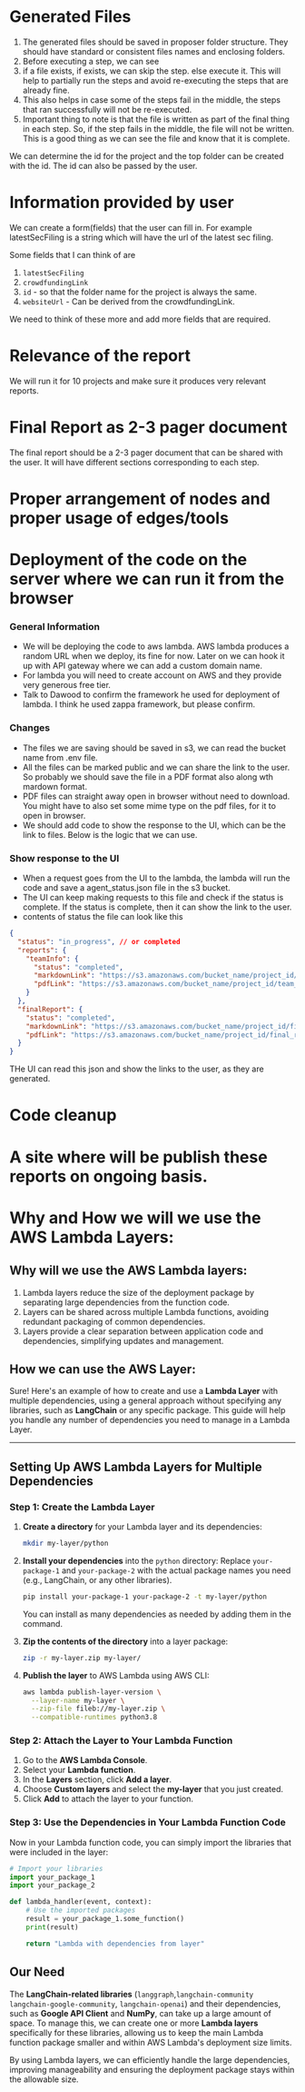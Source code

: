 # Generated Files

1. The generated files should be saved in proposer folder structure. They should have standard or consistent files names
   and enclosing folders.
2. Before executing a step, we can see
3. if a file exists, if exists, we can skip the step. else execute it. This will
   help to partially run the steps and avoid re-executing the steps that are already fine.
4. This also helps in case some of the steps fail in the middle, the steps that ran successfully will not be re-executed.
5. Important thing to note is that the file is written as part of the final thing in each step. So, if the step fails in the middle,
   the file will not be written. This is a good thing as we can see the file and know that it is complete.

We can determine the id for the project and the top folder can be created with the id. The id can also be passed by the user.

# Information provided by user

We can create a form(fields) that the user can fill in. For example latestSecFiling is a string which will have the url of the latest sec filing.

Some fields that I can think of are

1. `latestSecFiling`
2. `crowdfundingLink`
3. `id` - so that the folder name for the project is always the same.
4. `websiteUrl` - Can be derived from the crowdfundingLink.

We need to think of these more and add more fields that are required.

# Relevance of the report

We will run it for 10 projects and make sure it produces very relevant reports.

# Final Report as 2-3 pager document

The final report should be a 2-3 pager document that can be shared with the user. It will have different sections
corresponding to each step.

# Proper arrangement of nodes and proper usage of edges/tools

# Deployment of the code on the server where we can run it from the browser

### General Information

- We will be deploying the code to aws lambda. AWS lambda produces a random URL when we deploy, its fine for now. Later
  on we can hook it up with API gateway where we can add a custom domain name.
- For lambda you will need to create account on AWS and they provide very generous free tier.
- Talk to Dawood to confirm the framework he used for deployment of lambda. I think he used zappa framework, but please confirm.

### Changes

- The files we are saving should be saved in s3, we can read the bucket name from .env file.
- All the files can be marked public and we can share the link to the user. So probably we should save the file in a PDF format also along wth mardown format.
- PDF files can straight away open in browser without need to download. You might have to also set some mime type on the pdf files, for it to open in browser.
- We should add code to show the response to the UI, which can be the link to files. Below is the logic that we can use.

### Show response to the UI

- When a request goes from the UI to the lambda, the lambda will run the code and save a agent_status.json file in the s3 bucket.
- The UI can keep making requests to this file and check if the status is complete. If the status is complete, then it can show the link to the user.
- contents of status the file can look like this

```json
{
  "status": "in_progress", // or completed
  "reports": {
    "teamInfo": {
      "status": "completed",
      "markdownLink": "https://s3.amazonaws.com/bucket_name/project_id/team_info.md",
      "pdfLink": "https://s3.amazonaws.com/bucket_name/project_id/team_info.pdf"
    }
  },
  "finalReport": {
    "status": "completed",
    "markdownLink": "https://s3.amazonaws.com/bucket_name/project_id/final_report.md",
    "pdfLink": "https://s3.amazonaws.com/bucket_name/project_id/final_report.pdf"
  }
}
```

THe UI can read this json and show the links to the user, as they are generated.

# Code cleanup

# A site where will be publish these reports on ongoing basis.

# Why and How we will we use the AWS Lambda Layers:

## Why will we use the AWS Lambda layers:

1. Lambda layers reduce the size of the deployment package by separating large dependencies from the function code.
2. Layers can be shared across multiple Lambda functions, avoiding redundant packaging of common dependencies.
3. Layers provide a clear separation between application code and dependencies, simplifying updates and management.

## How we can use the AWS Layer:

Sure! Here's an example of how to create and use a **Lambda Layer** with multiple dependencies, using a general approach without specifying any libraries, such as **LangChain** or any specific package. This guide will help you handle any number of dependencies you need to manage in a Lambda Layer.

---

## Setting Up AWS Lambda Layers for Multiple Dependencies

### Step 1: Create the Lambda Layer

1. **Create a directory** for your Lambda layer and its dependencies:

   ```bash
   mkdir my-layer/python
   ```

2. **Install your dependencies** into the `python` directory:
   Replace `your-package-1` and `your-package-2` with the actual package names you need (e.g., LangChain, or any other libraries).

   ```bash
   pip install your-package-1 your-package-2 -t my-layer/python
   ```

   You can install as many dependencies as needed by adding them in the command.

3. **Zip the contents of the directory** into a layer package:

   ```bash
   zip -r my-layer.zip my-layer/
   ```

4. **Publish the layer** to AWS Lambda using AWS CLI:
   ```bash
   aws lambda publish-layer-version \
     --layer-name my-layer \
     --zip-file fileb://my-layer.zip \
     --compatible-runtimes python3.8
   ```

### Step 2: Attach the Layer to Your Lambda Function

1. Go to the **AWS Lambda Console**.
2. Select your **Lambda function**.
3. In the **Layers** section, click **Add a layer**.
4. Choose **Custom layers** and select the **my-layer** that you just created.
5. Click **Add** to attach the layer to your function.

### Step 3: Use the Dependencies in Your Lambda Function Code

Now in your Lambda function code, you can simply import the libraries that were included in the layer:

```python
# Import your libraries
import your_package_1
import your_package_2

def lambda_handler(event, context):
    # Use the imported packages
    result = your_package_1.some_function()
    print(result)

    return "Lambda with dependencies from layer"
```

## Our Need

The **LangChain-related libraries** (`langgraph`,`langchain-community` `langchain-google-community`, `langchain-openai`) and their dependencies, such as **Google API Client** and **NumPy**, can take up a large amount of space. To manage this, we can create one or more **Lambda layers** specifically for these libraries, allowing us to keep the main Lambda function package smaller and within AWS Lambda's deployment size limits.

By using Lambda layers, we can efficiently handle the large dependencies, improving manageability and ensuring the deployment package stays within the allowable size.
